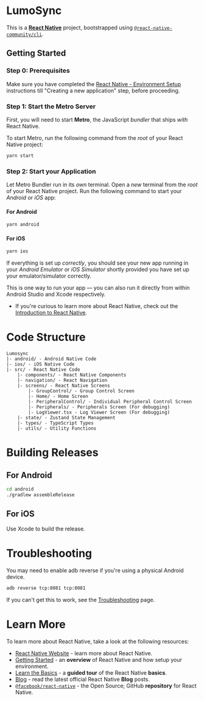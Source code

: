 # LumoSync

This is a [**React Native**](https://reactnative.dev) project, bootstrapped using [`@react-native-community/cli`](https://github.com/react-native-community/cli).

## Getting Started

### Step 0: Prerequisites

Make sure you have completed the [React Native - Environment Setup](https://reactnative.dev/docs/environment-setup) instructions till "Creating a new application" step, before proceeding.

### Step 1: Start the Metro Server

First, you will need to start **Metro**, the JavaScript _bundler_ that ships _with_ React Native.

To start Metro, run the following command from the _root_ of your React Native project:

```bash
yarn start
```

### Step 2: Start your Application

Let Metro Bundler run in its _own_ terminal. Open a _new_ terminal from the _root_ of your React Native project. Run the following command to start your _Android_ or _iOS_ app:

#### For Android

```bash
yarn android
```

#### For iOS

```bash
yarn ios
```

If everything is set up _correctly_, you should see your new app running in your _Android Emulator_ or _iOS Simulator_ shortly provided you have set up your emulator/simulator correctly.

This is one way to run your app — you can also run it directly from within Android Studio and Xcode respectively.

- If you're curious to learn more about React Native, check out the [Introduction to React Native](https://reactnative.dev/docs/getting-started).

# Code Structure

```
Lumosync
|- android/ - Android Native Code
|- ios/ - iOS Native Code
|- src/ - React Native Code
    |- components/ - React Native Components
    |- navigation/ - React Navigation
    |- screens/ - React Native Screens
        |- GroupControl/ - Group Control Screen 
        |- Home/ - Home Screen
        |- PeripheralControl/ - Individual Peripheral Control Screen
        |- Peripherals/ - Peripherals Screen (For debugging)
        |- LogViewer.tsx - Log Viewer Screen (For debugging)
    |- state/ - Zustand State Management
    |- types/ - TypeScript Types
    |- utils/ - Utility Functions
```

# Building Releases

## For Android

```bash
cd android
./gradlew assembleRelease
```

## For iOS

Use Xcode to build the release.

# Troubleshooting

You may need to enable adb reverse if you're using a physical Android device.

```bash
adb reverse tcp:8081 tcp:8081
```

If you can't get this to work, see the [Troubleshooting](https://reactnative.dev/docs/troubleshooting) page.

# Learn More

To learn more about React Native, take a look at the following resources:

- [React Native Website](https://reactnative.dev) - learn more about React Native.
- [Getting Started](https://reactnative.dev/docs/environment-setup) - an **overview** of React Native and how setup your environment.
- [Learn the Basics](https://reactnative.dev/docs/getting-started) - a **guided tour** of the React Native **basics**.
- [Blog](https://reactnative.dev/blog) - read the latest official React Native **Blog** posts.
- [`@facebook/react-native`](https://github.com/facebook/react-native) - the Open Source; GitHub **repository** for React Native.
